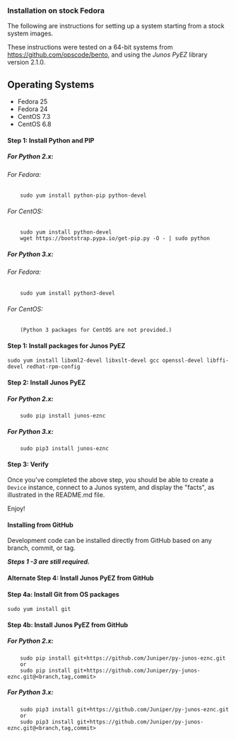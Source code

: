 ### Installation on stock Fedora

The following are instructions for setting up a system starting from a stock system images.

These instructions were tested on a 64-bit systems from https://github.com/opscode/bento, and using the _Junos PyEZ_ library version 2.1.0.

Operating Systems
---------------
- Fedora 25
- Fedora 24
- CentOS 7.3
- CentOS 6.8

#### Step 1: Install Python and PIP

##### For Python 2.x:
###### For Fedora:
        sudo yum install python-pip python-devel
###### For CentOS:
        sudo yum install python-devel
        wget https://bootstrap.pypa.io/get-pip.py -O - | sudo python

##### For Python 3.x:
###### For Fedora:
        sudo yum install python3-devel
###### For CentOS:
        (Python 3 packages for CentOS are not provided.)

#### Step 1: Install packages for Junos PyEZ

    sudo yum install libxml2-devel libxslt-devel gcc openssl-devel libffi-devel redhat-rpm-config
	
#### Step 2: Install Junos PyEZ

##### For Python 2.x:
        sudo pip install junos-eznc

##### For Python 3.x:
        sudo pip3 install junos-eznc

#### Step 3: Verify 

Once you've completed the above step, you should be able to create a `Device` instance, connect to a Junos system, and display the "facts", as illustrated in the README.md file.

Enjoy!


#### Installing from GitHub

Development code can be installed directly from GitHub based on any branch, commit, or tag.

***Steps 1 -3 are still required.***
#### Alternate Step 4: Install Junos PyEZ from GitHub

#### Step 4a: Install Git from OS packages
    sudo yum install git

#### Step 4b: Install Junos PyEZ from GitHub

##### For Python 2.x:
	    sudo pip install git+https://github.com/Juniper/py-junos-eznc.git
	    or
	    sudo pip install git+https://github.com/Juniper/py-junos-eznc.git@<branch,tag,commit>

##### For Python 3.x:
	    sudo pip3 install git+https://github.com/Juniper/py-junos-eznc.git
	    or
	    sudo pip3 install git+https://github.com/Juniper/py-junos-eznc.git@<branch,tag,commit>
